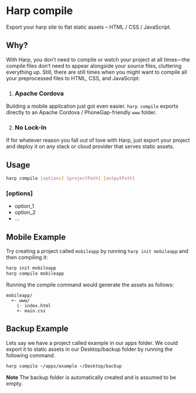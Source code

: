 # Harp compile

Export your harp site to flat static assets &ndash; HTML / CSS / JavaScript.

## Why?

With Harp, you don’t need to compile or watch your project at all times—the compile files don’t need to appear alongside your source files, cluttering everything up. Still, there are still times when you might want to compile all your preprocessed files to HTML, CSS, and JavaScript:

1. ### Apache Cordova
    
  Building a mobile application just got even easier. `harp compile` exports directly to an Apache Cordova / PhoneGap-friendly `www` folder.

2. ### No Lock-In

  If for whatever reason you fall out of love with Harp, just export your project and deploy it on any stack or cloud provider that serves static assets.

## Usage

```sh
harp compile [options] [projectPath] [outputPath]
```

### [options]
* option_1
* option_2
* ...

## Mobile Example

Try creating a project called `mobileapp` by running `harp init mobileapp` and then compiling it:

```sh
harp init mobileapp
harp compile mobileapp
```

Running the compile command would generate the assets as follows:

```
mobileapp/
  +- www/
    |- index.html
    +- main.css
```

## Backup Example

Lets say we have a project called example in our apps folder. We could export it to static assets in our Desktop/backup folder by running the following command.

```sh
harp compile ~/apps/example ~/Desktop/backup
```

**Note** The backup folder is automatically created and is assumed to be empty.






